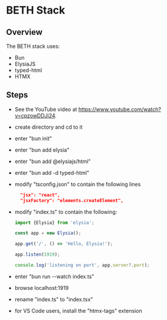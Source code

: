 # BETH Stack

## Overview

The BETH stack uses:

- Bun
- ElysiaJS
- typed-html
- HTMX

## Steps

- See the YouTube video at https://www.youtube.com/watch?v=cpzowDDJj24.
- create directory and cd to it
- enter "bun init"
- enter "bun add elysia"
- enter "bun add @elysiajs/html"
- enter "bun add -d typed-html"
- modify "tsconfig.json" to contain the following lines

  ```json
    "jsx": "react",
    "jsxFactory": "elements.createElement",
  ```

- modify "index.ts" to contain the following:

  ```ts
  import {Elysia} from 'elysia';

  const app = new Elysia();

  app.get('/', () => 'Hello, Elysia!');

  app.listen(1919);

  console.log('listening on port', app.server?.port);
  ```

- enter "bun run --watch index.ts"
- browse localhost:1919

- rename "index.ts" to "index.tsx"
- for VS Code users, install the "htmx-tags" extension
